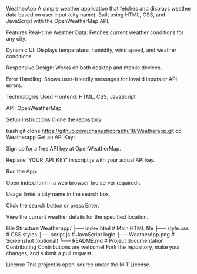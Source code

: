 WeatherApp
A simple weather application that fetches and displays weather data based on user input (city name). Built using HTML, CSS, and JavaScript with the OpenWeatherMap API.



Features
Real-time Weather Data: Fetches current weather conditions for any city.

Dynamic UI: Displays temperature, humidity, wind speed, and weather conditions.

Responsive Design: Works on both desktop and mobile devices.

Error Handling: Shows user-friendly messages for invalid inputs or API errors.

Technologies Used
Frontend: HTML, CSS, JavaScript

API: OpenWeatherMap

Setup Instructions
Clone the repository:

bash
git clone https://github.com/dhanushdprabhu18/Weatherapp.git
cd Weatherapp
Get an API Key:

Sign up for a free API key at OpenWeatherMap.

Replace 'YOUR_API_KEY' in script.js with your actual API key.

Run the App:

Open index.html in a web browser (no server required).

Usage
Enter a city name in the search box.

Click the search button or press Enter.

View the current weather details for the specified location.

File Structure
Weatherapp/
├── index.html          # Main HTML file
├── style.css           # CSS styles
├── script.js           # JavaScript logic
├── WeatherApp.png      # Screenshot (optional)
└── README.md           # Project documentation
Contributing
Contributions are welcome! Fork the repository, make your changes, and submit a pull request.

License
This project is open-source under the MIT License.
